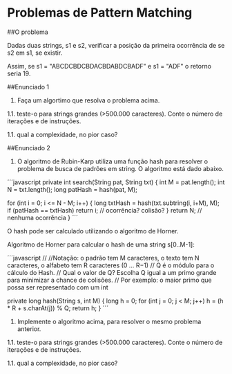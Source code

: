 # Problemas de Pattern Matching

##O problema


Dadas duas strings, s1 e s2, verificar a posição da primeira ocorrência de se s2 em s1, se existir.

Assim, se s1 = "ABCDCBDCBDACBDABDCBADF" e s1 = "ADF" o retorno seria 19.



##Enunciado 1

1. Faça um algortimo que resolva o problema acima.

  1.1. teste-o para strings grandes (>500.000 caracteres). Conte o número de iterações e de instruções.

  1.1. qual a complexidade, no pior caso?

##Enunciado 2

1. O algoritmo de Rubin-Karp utiliza uma função hash para resolver o problema de busca de padrões em string. O algoritmo está dado abaixo.

 
´´´javascript
private int search(String pat, String txt) {
   int M = pat.length();
   int N = txt.length();
   long patHash = hash(pat, M);

   for (int i = 0; i <= N - M; i++) {
      long txtHash = hash(txt.subtring(i, i+M), M);
      if (patHash == txtHash)
         return i; // ocorrência? colisão?
   }
   return N; // nenhuma ocorrência
}
´´´

O hash pode ser calculado utilizando o algoritmo de Horner.

Algoritmo de Horner para calcular o hash de uma string s[0..M-1]:

´´´javascript
//
//Notação: o padrão tem M caracteres, o texto tem N caracteres, o alfabeto tem R caracteres  (0 … R−1) 
//              Q é o módulo para o cálculo do Hash.
//              Qual o valor de Q?  Escolha Q igual a um primo grande para minimizar a chance de colisões.
//                       Por exemplo: o maior primo que possa ser representado com um int

private long hash(String s, int M) {
   long h = 0;
   for (int j = 0; j < M; j++)
      h = (h * R + s.charAt(j)) % Q;
   return h;
}
´´´

1. Implemente o algoritmo acima, para resolver o mesmo problema anterior.

  1.1. teste-o para strings grandes (>500.000 caracteres). Conte o número de iterações e de instruções.

  1.1. qual a complexidade, no pior caso?

 
